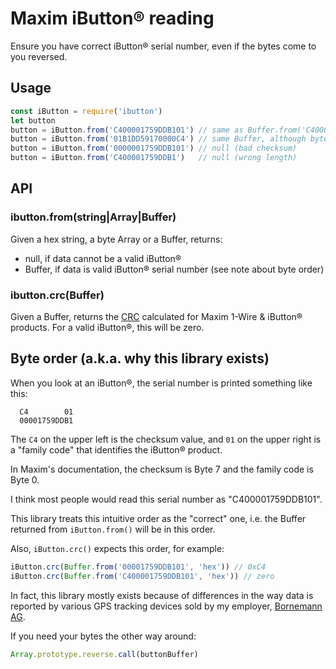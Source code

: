 # Maxim iButton® reading

Ensure you have correct iButton® serial number, even if the bytes come to you
reversed.

## Usage

```javascript
const iButton = require('ibutton')
let button
button = iButton.from('C400001759DDB101') // same as Buffer.from('C400001759DDB101')
button = iButton.from('01B1DD59170000C4') // same Buffer, although bytes reversed
button = iButton.from('0000001759DDB101') // null (bad checksum)
button = iButton.from('C400001759DDB1')   // null (wrong length)
```

## API

### ibutton.from(string|Array|Buffer)

Given a hex string, a byte Array or a Buffer, returns:
- null, if data cannot be a valid iButton®
- Buffer, if data is valid iButton® serial number (see note about byte order)

### ibutton.crc(Buffer)

Given a Buffer, returns
the [CRC](https://www.maximintegrated.com/en/app-notes/index.mvp/id/27)
calculated for Maxim 1-Wire & iButton® products. For a valid iButton®, this will
be zero.

## Byte order (a.k.a. why this library exists)

When you look at an iButton®, the serial number is printed something like this:

```text
  C4        01
  00001759DDB1
```

The `C4` on the upper left is the checksum value, and `01` on the upper right is
a "family code" that identifies the iButton® product.

In Maxim's documentation, the checksum is Byte 7 and the family code is Byte 0.

I think most people would read this serial number as "C400001759DDB101".

This library treats this intuitive order as the "correct" one, i.e. the Buffer
returned from `iButton.from()` will be in this order.

Also, `iButton.crc()` expects this order, for example:

```javascript
iButton.crc(Buffer.from('00001759DDB101', 'hex')) // 0xC4
iButton.crc(Buffer.from('C400001759DDB101', 'hex')) // zero
```

In fact, this library mostly exists because of differences in the way data is
reported by various GPS tracking devices sold by my
employer, [Bornemann AG](http://www.bornemann.net/).

If you need your bytes the other way around:

```javascript
Array.prototype.reverse.call(buttonBuffer)
```
